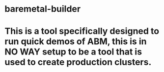 # baremetal-builder
# This is a tool specifically designed to run quick demos of ABM, this is in NO WAY setup to be a tool that is used to create production clusters.